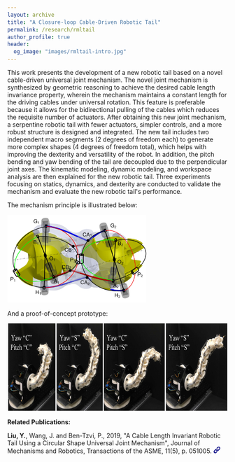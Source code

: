 ```yaml
---
layout: archive
title: "A Closure-loop Cable-Driven Robotic Tail"
permalink: /research/rmltail
author_profile: true
header:
  og_image: "images/rmltail-intro.jpg"
---
```


This work presents the development of a new robotic tail based on a novel cable-driven universal joint mechanism. The novel joint mechanism is synthesized by geometric reasoning to achieve the desired cable length invariance property, wherein the mechanism maintains a constant length for the driving cables under universal rotation. This feature is preferable because it allows for the bidirectional pulling of the cables which reduces the requisite number of actuators. After obtaining this new joint mechanism, a serpentine robotic tail with fewer actuators, simpler controls, and a more robust structure is designed and integrated. The new tail includes two independent macro segments (2 degrees of freedom each) to generate more complex shapes (4 degrees of freedom total), which helps with improving the dexterity and versatility of the robot. In addition, the pitch bending and yaw bending of the tail are decoupled due to the perpendicular joint axes. The kinematic modeling, dynamic modeling, and workspace analysis are then explained for the new robotic tail. Three experiments focusing on statics, dynamics, and dexterity are conducted to validate the mechanism and evaluate the new robotic tail's performance. 

The mechanism principle is illustrated below:

<img style="height:200px;" src="/images/rmltaila.jpg"/>

And a proof-of-concept prototype:

<img style="height:200px;" src="/images/rmltailb.jpg"/>

**Related Publications:**

**Liu, Y.**, Wang, J. and Ben-Tzvi, P., 2019, "A Cable Length Invariant Robotic Tail Using a Circular Shape Universal Joint Mechanism", Journal of Mechanisms and Robotics, Transactions of the ASME, 11(5), p. 051005.  [<img style="height:15px;" src="/images/link.png"/>](https://asmedigitalcollection.asme.org/mechanismsrobotics/article-abstract/11/5/051005/956020/A-Cable-Length-Invariant-Robotic-Tail-Using-a?redirectedFrom=fulltext)
